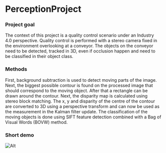 # PerceptionProject

### Project goal
The context of this project is a quality control scenario under an Industry 4.0 perspective. Quality control is performed with a stereo camera fixed in the environment overlooking at a conveyor. The objects on the conveyor need to be detected, tracked in 3D, even if occlusion happen and need to be classified in their object class. 

### Methods

First, background subtraction is used to detect moving parts of the image. Next, the biggest possible contour is found on the processed image that should correspond to the moving object. After that a rectangle can be drawn around the contour. Next, the disparity map is calculated using stereo block matching. The x, y and disparity of the centre of the contour are converted to 3D using a perspective transform and can now be used as the measurement in the Kalman filter update. The classification of the moving objects is done using SIFT feature detection combined with a Bag of Visual Words (BOVW) method.

### Short demo 
![Alt](/demo.gif "Demo")
